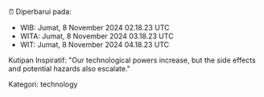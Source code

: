⏰ Diperbarui pada:
- WIB: Jumat, 8 November 2024 02.18.23 UTC
- WITA: Jumat, 8 November 2024 03.18.23 UTC
- WIT: Jumat, 8 November 2024 04.18.23 UTC

Kutipan Inspiratif:
"Our technological powers increase, but the side effects and potential hazards also escalate."


Kategori: technology

